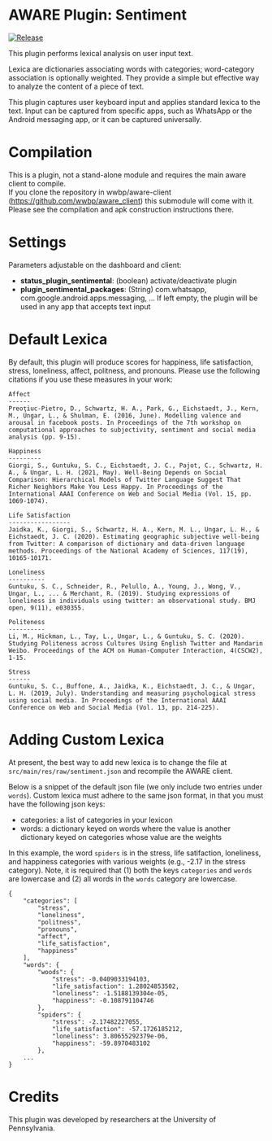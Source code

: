 AWARE Plugin: Sentiment
=======================

[![Release](https://jitpack.io/v/denzilferreira/com.aware.plugin.sentimental.svg)](https://jitpack.io/#denzilferreira/com.aware.plugin.sentimental)

This plugin performs lexical analysis on user input text.

Lexica are dictionaries associating words with categories; word-category association is optionally weighted. They provide a simple but effective way to analyze the content of a piece of text.

This plugin captures user keyboard input and applies standard lexica to the text. Input can be captured from specific apps, such as WhatsApp or the Android messaging app, or it can be captured universally.

# Compilation

This is a plugin, not a stand-alone module and requires the main aware client to compile.  
If you clone the repository in wwbp/aware-client (https://github.com/wwbp/aware_client) this submodule will come with it.
Please see the compilation and apk construction instructions there.

# Settings

Parameters adjustable on the dashboard and client:
- **status_plugin_sentimental**: (boolean) activate/deactivate plugin
- **plugin_sentimental_packages**: (String) com.whatsapp, com.google.android.apps.messaging, ... If left empty, the plugin will be used in any app that accepts text input

# Default Lexica

By default, this plugin will produce scores for happiness, life satisfaction, stress, loneliness, affect, politness, and pronouns. Please use the following citations if you use these measures in your work:

```
Affect
------
Preoţiuc-Pietro, D., Schwartz, H. A., Park, G., Eichstaedt, J., Kern, M., Ungar, L., & Shulman, E. (2016, June). Modelling valence and arousal in facebook posts. In Proceedings of the 7th workshop on computational approaches to subjectivity, sentiment and social media analysis (pp. 9-15).

Happiness
---------
Giorgi, S., Guntuku, S. C., Eichstaedt, J. C., Pajot, C., Schwartz, H. A., & Ungar, L. H. (2021, May). Well-Being Depends on Social Comparison: Hierarchical Models of Twitter Language Suggest That Richer Neighbors Make You Less Happy. In Proceedings of the International AAAI Conference on Web and Social Media (Vol. 15, pp. 1069-1074).

Life Satisfaction
-----------------
Jaidka, K., Giorgi, S., Schwartz, H. A., Kern, M. L., Ungar, L. H., & Eichstaedt, J. C. (2020). Estimating geographic subjective well-being from Twitter: A comparison of dictionary and data-driven language methods. Proceedings of the National Academy of Sciences, 117(19), 10165-10171.

Loneliness
----------
Guntuku, S. C., Schneider, R., Pelullo, A., Young, J., Wong, V., Ungar, L., ... & Merchant, R. (2019). Studying expressions of loneliness in individuals using twitter: an observational study. BMJ open, 9(11), e030355.

Politeness
----------
Li, M., Hickman, L., Tay, L., Ungar, L., & Guntuku, S. C. (2020). Studying Politeness across Cultures Using English Twitter and Mandarin Weibo. Proceedings of the ACM on Human-Computer Interaction, 4(CSCW2), 1-15.

Stress
------
Guntuku, S. C., Buffone, A., Jaidka, K., Eichstaedt, J. C., & Ungar, L. H. (2019, July). Understanding and measuring psychological stress using social media. In Proceedings of the International AAAI Conference on Web and Social Media (Vol. 13, pp. 214-225).
```

# Adding Custom Lexica

At present, the best way to add new lexica is to change the file at `src/main/res/raw/sentiment.json` and recompile the AWARE client. 


Below is a snippet of the default json file (we only include two entries under `words`). Custom lexica must adhere to the same json format, in that you must have the following json keys:

* categories: a list of categories in your lexicon
* words: a dictionary keyed on words where the value is another dictionary keyed on categories whose value are the weights

In this example, the word `spiders` is in the stress, life satifaction, loneliness, and happiness categories with various weights (e.g., -2.17 in the stress category). Note, it is required that (1) both the keys `categories` and `words` are lowercase and (2) all words in the `words` category are lowercase. 

```
{
    "categories": [
        "stress", 
        "loneliness", 
        "politness", 
        "pronouns", 
        "affect", 
        "life_satisfaction", 
        "happiness"
    ],
    "words": {
        "woods": {
            "stress": -0.0409033194103, 
            "life_satisfaction": 1.28024853502, 
            "loneliness": -1.5188139304e-05, 
            "happiness": -0.108791104746
        }, 
        "spiders": {
            "stress": -2.17482227055, 
            "life_satisfaction": -57.1726185212, 
            "loneliness": 3.80655292379e-06, 
            "happiness": -59.8970483102
        }, 
    ...
}
```

# Credits

This plugin was developed by researchers at the University of Pennsylvania.
